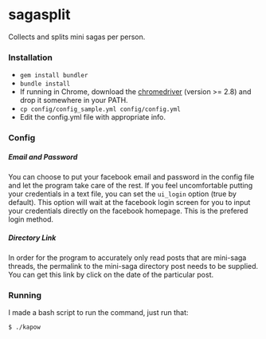 sagasplit
=========

Collects and splits mini sagas per person.

### Installation
* `gem install bundler`
* `bundle install`
* If running in Chrome, download the [chromedriver](http://chromedriver.storage.googleapis.com/index.html) (version >= 2.8) and drop it somewhere in your PATH.
* `cp config/config_sample.yml config/config.yml`
* Edit the config.yml file with appropriate info.

### Config

##### Email and Password
You can choose to put your facebook email and password in the config file and
let the program take care of the rest.  If you feel uncomfortable putting your
credentials in a text file, you can set the `ui_login` option (true by
default).  This option will wait at the facebook login screen for you to input
your credentials directly on the facebook homepage.  This is the prefered login
method.

##### Directory Link
In order for the program to accurately only read posts that are mini-saga
threads, the permalink to the mini-saga directory post needs to be supplied.
You can get this link by click on the date of the particular post.

### Running
I made a bash script to run the command, just run that:

```bash
$ ./kapow
```

